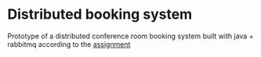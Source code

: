 # Distributed booking system
Prototype of a distributed conference room booking system built with java + rabbitmq according to the [assignment](Assignment.pdf)
